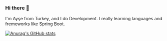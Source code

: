 ### Hi there 👋

I'm Ayşe from Turkey, and I do Development. I really learning languages and fremeworks like Spring Boot. 

[![Anurag's GitHub stats](https://github-readme-stats.vercel.app/api?username=muhendisaysee)](https://github.com/anuraghazra/github-readme-stats)
